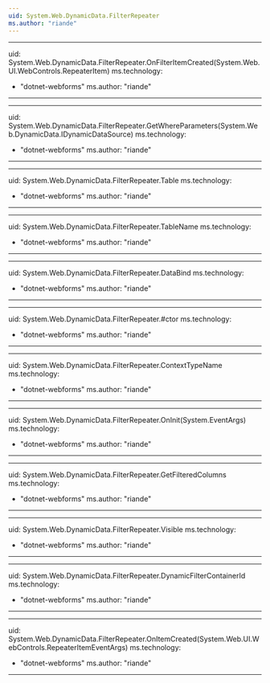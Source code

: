 ```yaml
---
uid: System.Web.DynamicData.FilterRepeater
ms.author: "riande"
---
```


---
uid: System.Web.DynamicData.FilterRepeater.OnFilterItemCreated(System.Web.UI.WebControls.RepeaterItem)
ms.technology: 
  - "dotnet-webforms"
ms.author: "riande"
---

---
uid: System.Web.DynamicData.FilterRepeater.GetWhereParameters(System.Web.DynamicData.IDynamicDataSource)
ms.technology: 
  - "dotnet-webforms"
ms.author: "riande"
---

---
uid: System.Web.DynamicData.FilterRepeater.Table
ms.technology: 
  - "dotnet-webforms"
ms.author: "riande"
---

---
uid: System.Web.DynamicData.FilterRepeater.TableName
ms.technology: 
  - "dotnet-webforms"
ms.author: "riande"
---

---
uid: System.Web.DynamicData.FilterRepeater.DataBind
ms.technology: 
  - "dotnet-webforms"
ms.author: "riande"
---

---
uid: System.Web.DynamicData.FilterRepeater.#ctor
ms.technology: 
  - "dotnet-webforms"
ms.author: "riande"
---

---
uid: System.Web.DynamicData.FilterRepeater.ContextTypeName
ms.technology: 
  - "dotnet-webforms"
ms.author: "riande"
---

---
uid: System.Web.DynamicData.FilterRepeater.OnInit(System.EventArgs)
ms.technology: 
  - "dotnet-webforms"
ms.author: "riande"
---

---
uid: System.Web.DynamicData.FilterRepeater.GetFilteredColumns
ms.technology: 
  - "dotnet-webforms"
ms.author: "riande"
---

---
uid: System.Web.DynamicData.FilterRepeater.Visible
ms.technology: 
  - "dotnet-webforms"
ms.author: "riande"
---

---
uid: System.Web.DynamicData.FilterRepeater.DynamicFilterContainerId
ms.technology: 
  - "dotnet-webforms"
ms.author: "riande"
---

---
uid: System.Web.DynamicData.FilterRepeater.OnItemCreated(System.Web.UI.WebControls.RepeaterItemEventArgs)
ms.technology: 
  - "dotnet-webforms"
ms.author: "riande"
---
